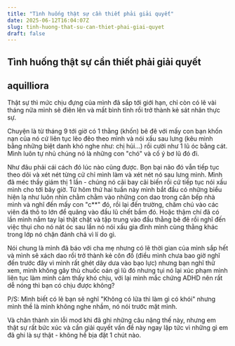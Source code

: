 ```yaml
---
title: "Tình huống thật sự cần thiết phải giải quyết"
date: 2025-06-12T16:04:07Z
slug: tinh-huong-that-su-can-thiet-phai-giai-quyet
draft: false
---
```


## Tình huống thật sự cần thiết phải giải quyết

## aquilliora

Thật sự thì mức chịu đựng của mình đã sắp tới giới hạn, chỉ còn có lẽ vài tháng nữa mình sẽ điên lên và mất bình tĩnh rồi trở thành kẻ sát nhân thực sự.
 
Chuyện là từ tháng 9 tới giờ có 1 thằng (khốn) bê đê với mấy con bạn khốn nạn của nó cứ liên tục lẽo đẽo theo mình và nói xấu sau lưng (kêu mình bằng những biệt danh khó nghe như: chị hủi...) rồi cười như 1 lũ óc bằng cát. Mình luôn tự nhủ chúng nó là những con "chó" và cố ý bơ lũ đó đi.
 
Như đâu phải cái cách đó lúc nào cũng được. Bọn bại não đó vẫn tiếp tục theo dõi và xét nét từng cử chỉ mình làm và xét nét nó sau lưng mình. Mình đã méc thầy giám thị 1 lần - chúng nó cãi bay cãi biến rồi cứ tiếp tục nói xấu mình cho tới bây giờ. Từ hôm thứ hai tuần này mình bắt đầu có những biểu hiện lạ như luôn nhìn chằm chằm vào những con dao trong căn bếp nhà mình và nghĩ đến mấy con "c**" đó, rồi lại đến trường, chăm chú vào các viên đá thô to lớn để quăng vào đầu lũ chết bầm đó. Hoặc thậm chí đã có lần mình nắm tay lại thật chặt và tập trung vào đầu thằng bê đê rồi nghĩ đến việc thụi cho nó nát óc sau lần nó nói xấu gia đình mình cùng thằng khác trong lớp nó chặn đánh chả vì lí do gì.
 
Nói chung là mình đã báo với cha mẹ nhưng có lẽ thời gian của mình sắp hết và mình sẽ xách dao rồi trở thành kẻ côn đồ (điều mình chưa bao giờ nghĩ đến trước đây vì mình rất ghét dây dưa vào bạo lực) nhưng bạn nghĩ thử xem, mình không gây thù chuốc oán gì lũ đó nhưng tụi nó lại xúc phạm mình liên tục làm mình cảm thấy khó chịu, với lại mình mắc chứng ADHD nên rất dễ nóng thì bạn có chịu được không?
 
P/S: Mình biết có lẽ bạn sẽ nghĩ "Không có lửa thì làm gì có khói" nhưng mình thề là mình không nghe nhầm, nó nói trước mặt mình.
 
Và chân thành xin lỗi mod khi đã ghi những câu nặng thế này, nhưng em thật sự rất bức xúc và cần giải quyết vấn đề này ngay lập tức vì những gì em đã ghi là sự thật - không hề bịa đặt 1 chút nào.
